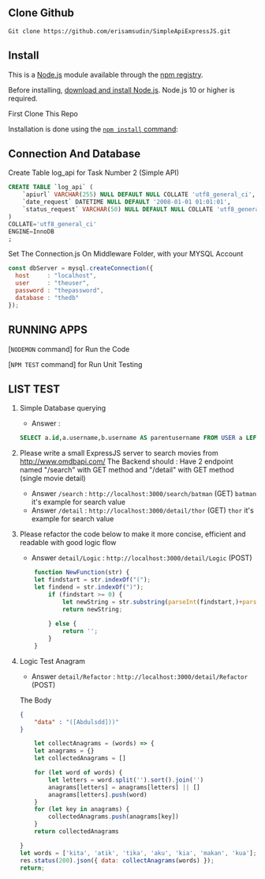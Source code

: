 ## Clone Github
```GIT
Git clone https://github.com/erisamsudin/SimpleApiExpressJS.git
```

## Install

This is a [Node.js](https://nodejs.org/en/) module available through the
[npm registry](https://www.npmjs.com/).

Before installing, [download and install Node.js](https://nodejs.org/en/download/).
Node.js 10 or higher is required.

First Clone This Repo

Installation is done using the
[`npm install` command](https://docs.npmjs.com/getting-started/installing-npm-packages-locally):

## Connection And Database
Create Table log_api for Task Number 2 (Simple API)
```SQL
CREATE TABLE `log_api` (
	`apiurl` VARCHAR(255) NULL DEFAULT NULL COLLATE 'utf8_general_ci',
	`date_request` DATETIME NULL DEFAULT '2008-01-01 01:01:01',
	`status_request` VARCHAR(50) NULL DEFAULT NULL COLLATE 'utf8_general_ci'
)
COLLATE='utf8_general_ci'
ENGINE=InnoDB
;
```



Set The Connection.js On Middleware Folder, with your MYSQL Account
```javascript
const dbServer = mysql.createConnection({
  host     : "localhost",
  user     : "theuser",
  password : "thepassword",
  database : "thedb"
});
```

## RUNNING APPS

[`NODEMON` command] for Run the Code


[`NPM TEST` command] for Run Unit Testing



## LIST TEST
1. Simple Database querying
    - Answer : 
    ```sql
    SELECT a.id,a.username,b.username AS parentusername FROM USER a LEFT JOIN USER b ON a.parent=b.id ORDER BY a.id ASC;
    ```
2. Please write a small ExpressJS server to search movies from http://www.omdbapi.com/ The Backend should :
    Have 2 endpoint named "/search" with GET method and "/detail" with GET method
    (single movie detail)
    - Answer `/search` : `http://localhost:3000/search/batman` (GET) `batman` it's example for search value
    - Answer `/detail` : `http://localhost:3000/detail/thor` (GET) `thor` it's example for search value
3. Please refactor the code below to make it more concise, efficient and readable
with good logic flow
    - Answer `detail/Logic` : `http://localhost:3000/detail/Logic` (POST)

    ```javascript
        function NewFunction(str) {
        let findstart = str.indexOf("(");
        let findend = str.indexOf(")");
            if (findstart >= 0) {
                let newString = str.substring(parseInt(findstart,)+parseInt(1), findend)
                return newString;
                
            } else {
                return '';
            }        
        }
    ```

4.  Logic Test Anagram
    - Answer `detail/Refactor` : `http://localhost:3000/detail/Refactor` (POST)
    
    The Body
    ```json
    {
        "data" : "([Abdulsdd]))"
    }
    ```

    ```javascript
        let collectAnagrams = (words) => {
        let anagrams = {}
        let collectedAnagrams = []

        for (let word of words) {
            let letters = word.split('').sort().join('')
            anagrams[letters] = anagrams[letters] || []
            anagrams[letters].push(word)
        }
        for (let key in anagrams) {
            collectedAnagrams.push(anagrams[key])
        }
        return collectedAnagrams

    }
    let words = ['kita', 'atik', 'tika', 'aku', 'kia', 'makan', 'kua'];
    res.status(200).json({ data: collectAnagrams(words) });
    return;
    ```

